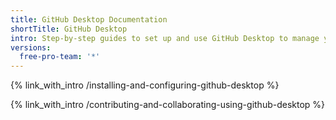 ```yaml
---
title: GitHub Desktop Documentation
shortTitle: GitHub Desktop
intro: Step-by-step guides to set up and use GitHub Desktop to manage your project work.
versions:
  free-pro-team: '*'
---
```


{% link_with_intro /installing-and-configuring-github-desktop %}

{% link_with_intro /contributing-and-collaborating-using-github-desktop %}
